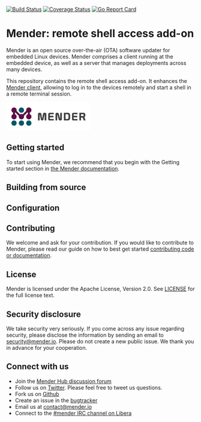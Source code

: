 [![Build Status](https://gitlab.com/Northern.tech/Mender/mender-connect/badges/master/pipeline.svg)](https://gitlab.com/Northern.tech/Mender/mender-connect/pipelines)
[![Coverage Status](https://coveralls.io/repos/github/mendersoftware/mender-connect/badge.svg?branch=master)](https://coveralls.io/github/mendersoftware/mender-connect?branch=master)
[![Go Report Card](https://goreportcard.com/badge/github.com/mendersoftware/mender-connect)](https://goreportcard.com/report/github.com/mendersoftware/mender-connect)

Mender: remote shell access add-on
==================================

Mender is an open source over-the-air (OTA) software updater for embedded Linux
devices. Mender comprises a client running at the embedded device, as well as
a server that manages deployments across many devices.

This repository contains the remote shell access add-on. It enhances the
[Mender client](https://github.com/mendersoftware/mender), allowing to log in
to the devices remotely and start a shell in a remote terminal session.

![Mender logo](https://raw.githubusercontent.com/mendersoftware/mender/master/mender_logo.png)


## Getting started

To start using Mender, we recommend that you begin with the Getting started
section in [the Mender documentation](https://docs.mender.io/).


## Building from source

## Configuration

## Contributing

We welcome and ask for your contribution. If you would like to contribute to Mender, please read our guide on how to best get started [contributing code or
documentation](https://github.com/mendersoftware/mender/blob/master/CONTRIBUTING.md).

## License

Mender is licensed under the Apache License, Version 2.0. See
[LICENSE](https://github.com/mendersoftware/mender-connect/blob/master/LICENSE) for the
full license text.

## Security disclosure

We take security very seriously. If you come across any issue regarding
security, please disclose the information by sending an email to
[security@mender.io](security@mender.io). Please do not create a new public
issue. We thank you in advance for your cooperation.

## Connect with us

* Join the [Mender Hub discussion forum](https://hub.mender.io)
* Follow us on [Twitter](https://twitter.com/mender_io). Please
  feel free to tweet us questions.
* Fork us on [Github](https://github.com/mendersoftware)
* Create an issue in the [bugtracker](https://tracker.mender.io/projects/MEN)
* Email us at [contact@mender.io](mailto:contact@mender.io)
* Connect to the [#mender IRC channel on Libera](https://web.libera.chat/?#mender)
